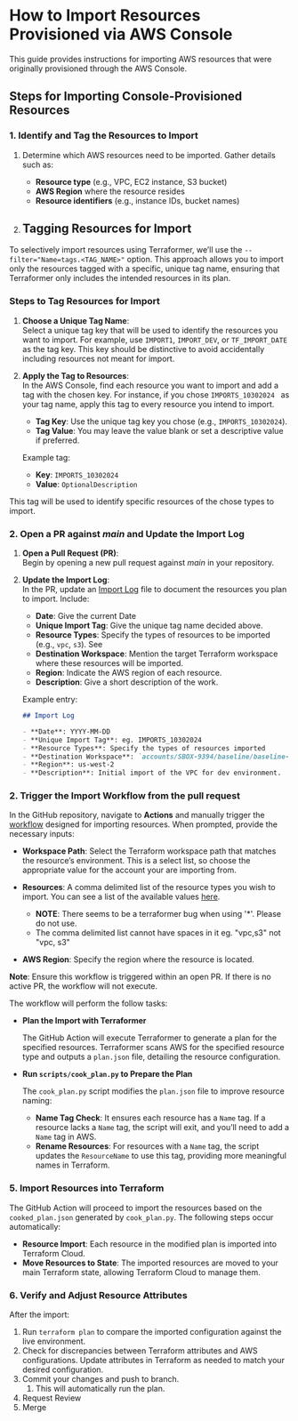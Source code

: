 # How to Import Resources Provisioned via AWS Console

This guide provides instructions for importing AWS resources that were originally provisioned through the AWS Console. 

## Steps for Importing Console-Provisioned Resources

### 1. Identify and Tag the Resources to Import

1. Determine which AWS resources need to be imported. Gather details such as:
	- **Resource type** (e.g., VPC, EC2 instance, S3 bucket)
	- **AWS Region** where the resource resides
	- **Resource identifiers** (e.g., instance IDs, bucket names)

2. ## Tagging Resources for Import

To selectively import resources using Terraformer, we’ll use the `--filter="Name=tags.<TAG_NAME>"` option. This approach allows you to import only the resources tagged with a specific, unique tag name, ensuring that Terraformer only includes the intended resources in its plan.

### Steps to Tag Resources for Import

1. **Choose a Unique Tag Name**:  
   Select a unique tag key that will be used to identify the resources you want to import. For example, use `IMPORT1`, `IMPORT_DEV`, or `TF_IMPORT_DATE` as the tag key. This key should be distinctive to avoid accidentally including resources not meant for import.

2. **Apply the Tag to Resources**:  
   In the AWS Console, find each resource you want to import and add a tag with the chosen key. For instance, if you chose `IMPORTS_10302024 ` as your tag name, apply this tag to every resource you intend to import.

   - **Tag Key**: Use the unique tag key you chose (e.g., `IMPORTS_10302024`).
   - **Tag Value**: You may leave the value blank or set a descriptive value if preferred.

   Example tag:
   - **Key**: `IMPORTS_10302024 `
   - **Value**: `OptionalDescription`

  This tag will be used to identify specific resources of the chose types to import.


### 2. Open a PR against *main* and Update the Import Log

1. **Open a Pull Request (PR)**:  
   Begin by opening a new pull request against *main* in your repository. 

2. **Update the Import Log**:  
   In the PR, update an [Import Log](./IMPORT_LOG.md) file to document the resources you plan to import. Include:
   - **Date**: Give the current Date
   - **Unique Import Tag**: Give the unique tag name decided above.
   - **Resource Types**: Specify the types of resources to be imported (e.g., `vpc`, `s3`).  See
   - **Destination Workspace**: Mention the target Terraform workspace where these resources will be imported.
   - **Region**: Indicate the AWS region of each resource.
   - **Description**: Give a short description of the work. 

   Example entry:
   
   ```markdown
   ## Import Log

   - **Date**: YYYY-MM-DD
   - **Unique Import Tag**: eg. IMPORTS_10302024
   - **Resource Types**: Specify the types of resources imported
   - **Destination Workspace**: `accounts/SBOX-9394/baseline/baseline-workspace`
   - **Region**: us-west-2
   - **Description**: Initial import of the VPC for dev environment.

### 2. Trigger the Import Workflow from the pull request

In the GitHub repository, navigate to **Actions** and manually trigger the [workflow](../../.github/workflows/import.yml) designed for importing resources. When prompted, provide the necessary inputs:


- **Workspace Path**: Select the Terraform workspace path that matches the resource’s environment.  This is a select list, so choose the appropriate value for the account your are importing from.
- **Resources**: A comma delimited list of the resource types you wish to import.  You can see a list of the available values [here](https://github.com/GoogleCloudPlatform/terraformer/tree/master/providers/aws).
	- **NOTE**: There seems to be a terraformer bug when using '*'. Please do not use.
	- The comma delimited list cannot have spaces in it eg. "vpc,s3" not "vpc, s3"
	 
- **AWS Region**: Specify the region where the resource is located.

**Note**: Ensure this workflow is triggered within an open PR. If there is no active PR, the workflow will not execute.

The workflow will perform the follow tasks:

- **Plan the Import with Terraformer**

	The GitHub Action will execute Terraformer to generate a plan for the specified resources. Terraformer scans AWS for the specified resource type and outputs a `plan.json` file, detailing the resource configuration.

- **Run `scripts/cook_plan.py` to Prepare the Plan**

	The `cook_plan.py` script modifies the `plan.json` file to improve resource naming:
	- **Name Tag Check**: It ensures each resource has a `Name` tag. If a resource lacks a `Name` tag, the script will exit, and you’ll need to add a `Name` tag in AWS.
	- **Rename Resources**: For resources with a `Name` tag, the script updates the `ResourceName` to use this tag, providing more meaningful names in Terraform.

### 5. Import Resources into Terraform

The GitHub Action will proceed to import the resources based on the `cooked_plan.json` generated by `cook_plan.py`. The following steps occur automatically:

- **Resource Import**: Each resource in the modified plan is imported into Terraform Cloud.
- **Move Resources to State**: The imported resources are moved to your main Terraform state, allowing Terraform Cloud to manage them.

### 6. Verify and Adjust Resource Attributes

After the import:

1. Run `terraform plan` to compare the imported configuration against the live environment.
2. Check for discrepancies between Terraform attributes and AWS configurations. Update attributes in Terraform as needed to match your desired configuration.
3. Commit your changes and push to branch.
	1. This will automatically run the plan.
4. Request Review
5. Merge
